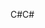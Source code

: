 <span data-ttu-id="480d6-101">C#</span><span class="sxs-lookup"><span data-stu-id="480d6-101">C#</span></span>